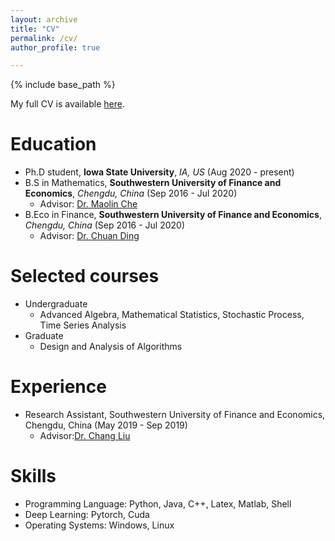 ```yaml
---
layout: archive
title: "CV"
permalink: /cv/
author_profile: true

---
```


{% include base_path %}

My full CV is available [here](https://lichuan-deng.github.io/files/Resume-Lichuan.pdf).

Education
======
* Ph.D student, **Iowa State University**, *IA, US* (Aug 2020 - present)
* B.S in Mathematics, **Southwestern University of Finance and Economics**, *Chengdu, China* (Sep 2016 - Jul 2020)
  * Advisor: [Dr. Maolin Che](https://economicmath.swufe.edu.cn/info/1047/1082.htm)
* B.Eco in Finance, **Southwestern University of Finance and Economics**, *Chengdu, China* (Sep 2016 - Jul 2020)
  * Advisor: [Dr. Chuan Ding](https://economicmath.swufe.edu.cn/info/1045/1088.htm)

Selected courses
======
* Undergraduate
  * Advanced Algebra, Mathematical Statistics, Stochastic Process, Time Series Analysis
* Graduate
  * Design and Analysis of Algorithms

Experience
======
* Research Assistant, Southwestern University of Finance and Economics, Chengdu, China (May 2019 - Sep 2019)
  * Advisor:[Dr. Chang Liu](https://zqxy.swufe.edu.cn/info/1023/3257.htm)
  
Skills
======
* Programming Language: Python, Java, C++, Latex, Matlab, Shell
* Deep Learning: Pytorch, Cuda
* Operating Systems: Windows, Linux